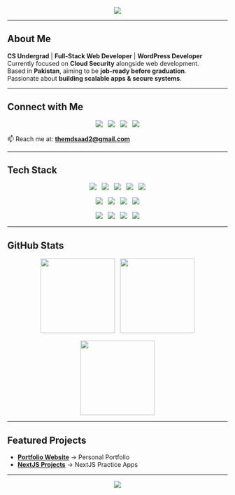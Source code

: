 <!-- Sleek Dark Neon Header -->
<p align="center">
  <img src="https://readme-typing-svg.herokuapp.com?font=Fira+Code&weight=600&size=28&pause=1000&color=8B5CF6&center=true&vCenter=true&width=800&lines=Hi%2C+I'm+Muhammad+Saad;Full+Stack+Web+Developer;WordPress+Developer;Currently+Learning+Cloud+Security;Future+Cloud+Security+Engineer" />
</p>

---

## About Me  

**CS Undergrad** | **Full-Stack Web Developer** | **WordPress Developer**  
Currently focused on **Cloud Security** alongside web development.  
Based in **Pakistan**, aiming to be **job-ready before graduation**.  
Passionate about **building scalable apps & secure systems**.  

---

## Connect with Me  

<p align="center">
  <a href="https://linkedin.com/in/saadcodes/"><img src="https://img.shields.io/badge/-LinkedIn-111827?style=for-the-badge&logo=linkedin&logoColor=8B5CF6"></a> &nbsp;
  <a href="https://twitter.com/themdsaad"><img src="https://img.shields.io/badge/-Twitter-111827?style=for-the-badge&logo=twitter&logoColor=3B82F6"></a> &nbsp;
  <a href="https://instagram.com/themdsaadd"><img src="https://img.shields.io/badge/-Instagram-111827?style=for-the-badge&logo=instagram&logoColor=EC4899"></a> &nbsp;
  <a href="https://saadsportfolio.vercel.app"><img src="https://img.shields.io/badge/-Portfolio-111827?style=for-the-badge&logo=vercel&logoColor=22D3EE"></a>
</p>

📫 Reach me at: **themdsaad2@gmail.com**

---

## Tech Stack  

<p align="center">
  <img src="https://img.shields.io/badge/Python-111827?style=for-the-badge&logo=python&logoColor=22D3EE" /> &nbsp;
  <img src="https://img.shields.io/badge/JavaScript-111827?style=for-the-badge&logo=javascript&logoColor=FACC15" /> &nbsp;
  <img src="https://img.shields.io/badge/Java-111827?style=for-the-badge&logo=java&logoColor=F87171" /> &nbsp;
  <img src="https://img.shields.io/badge/C++-111827?style=for-the-badge&logo=cplusplus&logoColor=3B82F6" /> &nbsp;
  <img src="https://img.shields.io/badge/SQL-111827?style=for-the-badge&logo=postgresql&logoColor=10B981" />
</p>

<p align="center">
  <img src="https://img.shields.io/badge/React-111827?style=for-the-badge&logo=react&logoColor=61DAFB" /> &nbsp;
  <img src="https://img.shields.io/badge/Next.js-111827?style=for-the-badge&logo=nextdotjs&logoColor=white" /> &nbsp;
  <img src="https://img.shields.io/badge/Node.js-111827?style=for-the-badge&logo=node.js&logoColor=22C55E" /> &nbsp;
  <img src="https://img.shields.io/badge/WordPress-111827?style=for-the-badge&logo=wordpress&logoColor=3B82F6" />
</p>

<p align="center">
  <img src="https://img.shields.io/badge/AWS-111827?style=for-the-badge&logo=amazonaws&logoColor=F59E0B" /> &nbsp;
  <img src="https://img.shields.io/badge/Docker-111827?style=for-the-badge&logo=docker&logoColor=3B82F6" /> &nbsp;
  <img src="https://img.shields.io/badge/Linux-111827?style=for-the-badge&logo=linux&logoColor=FACC15" /> &nbsp;
  <img src="https://img.shields.io/badge/Git-111827?style=for-the-badge&logo=git&logoColor=EF4444" />
</p>

---

## GitHub Stats  

<p align="center">
  <img src="https://github-readme-stats.vercel.app/api?username=SaadMinhaj&show_icons=true&theme=nightowl&hide_border=true&count_private=true" height="170" /> &nbsp;
  <img src="https://github-readme-stats.vercel.app/api/top-langs/?username=SaadMinhaj&layout=compact&theme=nightowl&hide_border=true" height="170" />
</p>

<p align="center">
  <img src="https://github-readme-streak-stats.herokuapp.com?user=SaadMinhaj&theme=nightowl&hide_border=true" height="170" />
</p>

---

## Featured Projects  

- [**Portfolio Website**](https://github.com/SaadMinhaj/Portfolio) → Personal Portfolio  
- [**NextJS Projects**](https://github.com/SaadMinhaj/NextJS-Projects) → NextJS Practice Apps  

---

<!-- Sleek Neon Footer  0EA5E9-->
<p align="center">
  <img src="https://capsule-render.vercel.app/api?type=waving&color=0:8B5CF6,100:8B5CF6&height=140&section=footer"/>
</p>
